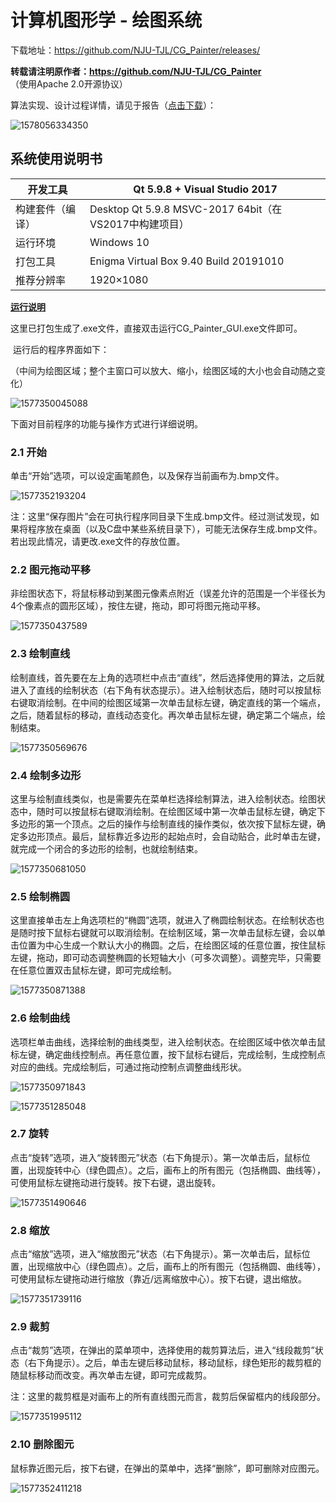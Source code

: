 # 计算机图形学 - 绘图系统

下载地址：https://github.com/NJU-TJL/CG_Painter/releases/

**转载请注明原作者：https://github.com/NJU-TJL/CG_Painter**  
（使用Apache 2.0开源协议）



算法实现、设计过程详情，请见于报告（[点击下载](https://github.com/NJU-TJL/CG_Painter/raw/master/doc/%E8%AE%A1%E7%AE%97%E6%9C%BA%E5%9B%BE%E5%BD%A2%E5%AD%A6%20%E7%BB%98%E5%9B%BE%E7%B3%BB%E7%BB%9F_%E8%AE%BE%E8%AE%A1%E6%8A%A5%E5%91%8A.pdf)）：

![1578056334350](image.assets/1578056334350.png)



## 系统使用说明书

| 开发工具         | Qt 5.9.8 + Visual Studio 2017                          |
| ---------------- | ------------------------------------------------------ |
| 构建套件（编译） | Desktop Qt 5.9.8 MSVC-2017 64bit（在VS2017中构建项目） |
| 运行环境         | Windows 10                                             |
| 打包工具         | Enigma Virtual Box 9.40 Build 20191010                 |
| 推荐分辨率       | 1920×1080                                              |

**<u>运行说明</u>** 

​		这里已打包生成了.exe文件，直接双击运行CG_Painter_GUI.exe文件即可。

​		运行后的程序界面如下：

（中间为绘图区域；整个主窗口可以放大、缩小，绘图区域的大小也会自动随之变化）

![1577350045088](image.assets/1577350045088.png)


下面对目前程序的功能与操作方式进行详细说明。

### 2.1 开始

单击“开始”选项，可以设定画笔颜色，以及保存当前画布为.bmp文件。

![1577352193204](image.assets/1577352193204.png)

注：这里“保存图片”会在可执行程序同目录下生成.bmp文件。经过测试发现，如果将程序放在桌面（以及C盘中某些系统目录下），可能无法保存生成.bmp文件。若出现此情况，请更改.exe文件的存放位置。

### 2.2 图元拖动平移

非绘图状态下，将鼠标移动到某图元像素点附近（误差允许的范围是一个半径长为4个像素点的圆形区域），按住左键，拖动，即可将图元拖动平移。

![1577350437589](image.assets/1577350437589.png)

### 2.3 绘制直线

绘制直线，首先要在左上角的选项栏中点击“直线”，然后选择使用的算法，之后就进入了直线的绘制状态（右下角有状态提示）。进入绘制状态后，随时可以按鼠标右键取消绘制。在中间的绘图区域第一次单击鼠标左键，确定直线的第一个端点，之后，随着鼠标的移动，直线动态变化。再次单击鼠标左键，确定第二个端点，绘制结束。

![1577350569676](image.assets/1577350569676.png)

### 2.4 绘制多边形

这里与绘制直线类似，也是需要先在菜单栏选择绘制算法，进入绘制状态。绘图状态中，随时可以按鼠标右键取消绘制。在绘图区域中第一次单击鼠标左键，确定下多边形的第一个顶点。之后的操作与绘制直线的操作类似，依次按下鼠标左键，确定多边形顶点。最后，鼠标靠近多边形的起始点时，会自动贴合，此时单击左键，就完成一个闭合的多边形的绘制，也就绘制结束。

![1577350681050](image.assets/1577350681050.png)

### 2.5 绘制椭圆

这里直接单击左上角选项栏的“椭圆”选项，就进入了椭圆绘制状态。在绘制状态也是随时按下鼠标右键就可以取消绘制。在绘制区域，第一次单击鼠标左键，会以单击位置为中心生成一个默认大小的椭圆。之后，在绘图区域的任意位置，按住鼠标左键，拖动，即可动态调整椭圆的长短轴大小（可多次调整）。调整完毕，只需要在任意位置双击鼠标左键，即可完成绘制。

![1577350871388](image.assets/1577350871388.png)

### 2.6 绘制曲线

选项栏单击曲线，选择绘制的曲线类型，进入绘制状态。在绘图区域中依次单击鼠标左键，确定曲线控制点。再任意位置，按下鼠标右键后，完成绘制，生成控制点对应的曲线。完成绘制后，可通过拖动控制点调整曲线形状。

![1577350971843](image.assets/1577350971843.png)

![1577351285048](image.assets/1577351285048.png)

### 2.7 旋转

点击“旋转”选项，进入“旋转图元”状态（右下角提示）。第一次单击后，鼠标位置，出现旋转中心（绿色圆点）。之后，画布上的所有图元（包括椭圆、曲线等），可使用鼠标左键拖动进行旋转。按下右键，退出旋转。

![1577351490646](image.assets/1577351490646.png)

### 2.8 缩放

点击“缩放”选项，进入“缩放图元”状态（右下角提示）。第一次单击后，鼠标位置，出现缩放中心（绿色圆点）。之后，画布上的所有图元（包括椭圆、曲线等），可使用鼠标左键拖动进行缩放（靠近/远离缩放中心）。按下右键，退出缩放。

![1577351739116](image.assets/1577351739116.png)

### 2.9 裁剪

点击“裁剪”选项，在弹出的菜单项中，选择使用的裁剪算法后，进入“线段裁剪”状态（右下角提示）。之后，单击左键后移动鼠标，移动鼠标，绿色矩形的裁剪框的随鼠标移动而改变。再次单击左键，即可完成裁剪。

注：这里的裁剪框是对画布上的所有直线图元而言，裁剪后保留框内的线段部分。

![1577351995112](image.assets/1577351995112.png)

### 2.10 删除图元

鼠标靠近图元后，按下右键，在弹出的菜单中，选择“删除”，即可删除对应图元。

![1577352411218](image.assets/1577352411218.png)
